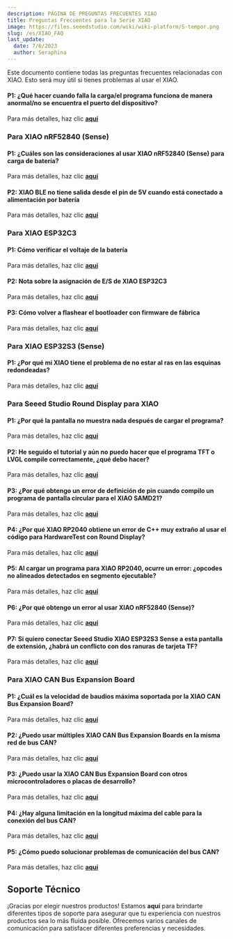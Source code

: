 ```yaml
---
description: PÁGINA DE PREGUNTAS FRECUENTES XIAO
title: Preguntas Frecuentes para la Serie XIAO
image: https://files.seeedstudio.com/wiki/wiki-platform/S-tempor.png
slug: /es/XIAO_FAQ
last_update:
  date: 7/6/2023
  author: Seraphina
---
```


Este documento contiene todas las preguntas frecuentes relacionadas con XIAO. Esto será muy útil si tienes problemas al usar el XIAO.

#### P1: ¿Qué hacer cuando falla la carga/el programa funciona de manera anormal/no se encuentra el puerto del dispositivo?

Para más detalles, haz clic [**aquí**](/es/noport_upload_fails)

### Para XIAO nRF52840 (Sense)

#### P1: ¿Cuáles son las consideraciones al usar XIAO nRF52840 (Sense) para carga de batería?

Para más detalles, haz clic [**aquí**](/es/battery_charging_considerations)

#### P2: XIAO BLE no tiene salida desde el pin de 5V cuando está conectado a alimentación por batería

Para más detalles, haz clic [**aquí**](/es/bat_5vNo_OUTPUT)

### Para XIAO ESP32C3

#### P1: Cómo verificar el voltaje de la batería

Para más detalles, haz clic [**aquí**](/es/check_battery_voltage)

#### P2: Nota sobre la asignación de E/S de XIAO ESP32C3

Para más detalles, haz clic [**aquí**](/es/exp32c3_d9_d6_d8)

#### P3: Cómo volver a flashear el bootloader con firmware de fábrica

Para más detalles, haz clic [**aquí**](/es/reflash_the_bootloader)

### Para XIAO ESP32S3 (Sense)

#### P1: ¿Por qué mi XIAO tiene el problema de no estar al ras en las esquinas redondeadas?

Para más detalles, haz clic [**aquí**](/es/not_being_flush)

### Para Seeed Studio Round Display para XIAO

#### P1: ¿Por qué la pantalla no muestra nada después de cargar el programa?

Para más detalles, haz clic [**aquí**](/es/DO_NOT_display)

#### P2: He seguido el tutorial y aún no puedo hacer que el programa TFT o LVGL compile correctamente, ¿qué debo hacer?

Para más detalles, haz clic [**aquí**](/es/TFT_or_LVGL_program)

#### P3: ¿Por qué obtengo un error de definición de pin cuando compilo un programa de pantalla circular para el XIAO SAMD21?

Para más detalles, haz clic [**aquí**](/es/pin_definition_error)

#### P4: ¿Por qué XIAO RP2040 obtiene un error de C++ muy extraño al usar el código para HardwareTest con Round Display?

Para más detalles, haz clic [**aquí**](/es/error_when_using_the_code)

#### P5: Al cargar un programa para XIAO RP2040, ocurre un error: ¿opcodes no alineados detectados en segmento ejecutable?

Para más detalles, haz clic [**aquí**](/es/uploading_while_an_error-rp2040)

#### P6: ¿Por qué obtengo un error al usar XIAO nRF52840 (Sense)?

Para más detalles, haz clic [**aquí**](/es/error_when_use_XIAOnRF52840)

#### P7: Si quiero conectar Seeed Studio XIAO ESP32S3 Sense a esta pantalla de extensión, ¿habrá un conflicto con dos ranuras de tarjeta TF?

Para más detalles, haz clic [**aquí**](/es/two_TF_card)

### Para XIAO CAN Bus Expansion Board

#### P1: ¿Cuál es la velocidad de baudios máxima soportada por la XIAO CAN Bus Expansion Board?

Para más detalles, haz clic [**aquí**](/es/the_maximum_baud_rate)

#### P2: ¿Puedo usar múltiples XIAO CAN Bus Expansion Boards en la misma red de bus CAN?

Para más detalles, haz clic [**aquí**](/es/multiple_in_the_same_CAN)

#### P3: ¿Puedo usar la XIAO CAN Bus Expansion Board con otros microcontroladores o placas de desarrollo?

Para más detalles, haz clic [**aquí**](/es/in_other_microcontrollers_or_development_boards)

#### P4: ¿Hay alguna limitación en la longitud máxima del cable para la conexión del bus CAN?

Para más detalles, haz clic [**aquí**](/es/limitations_on_the_maximum_cable_length)

#### P5: ¿Cómo puedo solucionar problemas de comunicación del bus CAN?

Para más detalles, haz clic [**aquí**](/es/troubleshoot_CAN_communication_issues)

## Soporte Técnico

¡Gracias por elegir nuestros productos! Estamos **aquí** para brindarte diferentes tipos de soporte para asegurar que tu experiencia con nuestros productos sea lo más fluida posible. Ofrecemos varios canales de comunicación para satisfacer diferentes preferencias y necesidades.

<div class="button_tech_support_container">
<a href="https://forum.seeedstudio.com/" class="button_forum"></a>
<a href="https://www.seeedstudio.com/contacts" class="button_email"></a>
</div>

<div class="button_tech_support_container">
<a href="https://discord.gg/eWkprNDMU7" class="button_discord"></a>
<a href="https://github.com/Seeed-Studio/wiki-documents/discussions/69" class="button_discussion"></a>
</div>